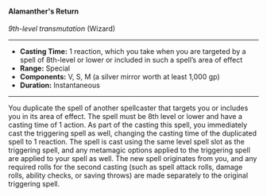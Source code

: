 #### Alamanther's Return
*9th-level transmutation* (Wizard)
___
- **Casting Time:** 1 reaction, which you take when you are targeted by a spell of 8th-level or lower or included in such a spell’s area of effect
- **Range:** Special
- **Components:** V, S, M (a silver mirror worth at least 1,000 gp)
- **Duration:** Instantaneous
---
You duplicate the spell of another spellcaster that targets you or includes you in its area of effect. The spell must be 8th level or lower and have a casting time of 1 action. As part of the casting this spell, you immediately cast the triggering spell as well, changing the casting time of the duplicated spell to 1 reaction. The spell is cast using the same level spell slot as the triggering spell, and any metamagic options applied to the triggering spell are applied to your spell as well. The new spell originates from you, and any required rolls for the second casting (such as spell attack rolls, damage rolls, ability checks, or saving throws) are made separately to the original triggering spell.
